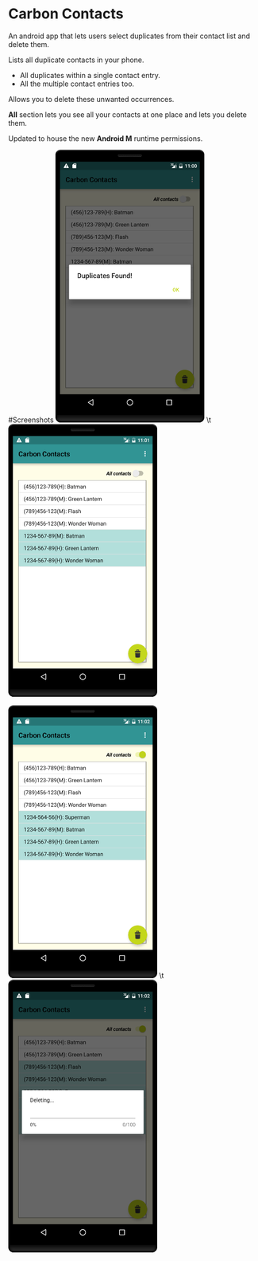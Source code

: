 Carbon Contacts
================
An android app that lets users select duplicates from their contact list and delete them.

Lists all duplicate contacts in your phone.
  - All duplicates within a single contact entry.
  - All the multiple contact entries too.
 
Allows you to delete these unwanted occurrences.

<strong>All</strong> section lets you see all your contacts at one place and lets you delete them.

Updated to house the new <strong>Android M</strong> runtime permissions.

#Screenshots
![](Screenshots/sc1.png?raw=true) \t   	![](Screenshots/sc2.png?raw=true)

![](Screenshots/sc3.png?raw=true) \t 	![](Screenshots/sc4.png?raw=true)
 



